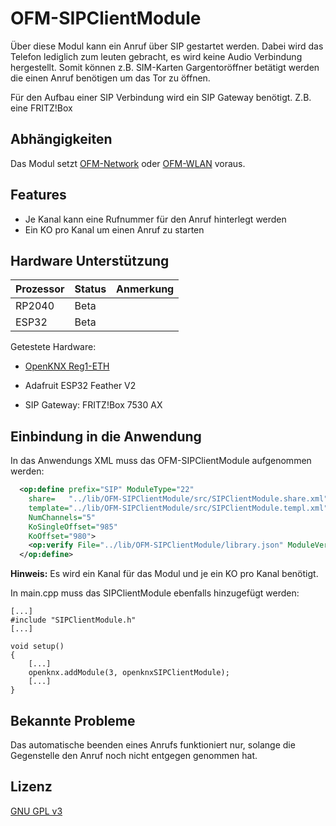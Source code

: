 # OFM-SIPClientModule

Über diese Modul kann ein Anruf über SIP gestartet werden. 
Dabei wird das Telefon lediglich zum leuten gebracht, es wird keine Audio Verbindung hergestellt.
Somit können z.B. SIM-Karten Gargentoröffner betätigt werden die einen Anruf benötigen um das Tor zu öffnen.

Für den Aufbau einer SIP Verbindung wird ein SIP Gateway benötigt. Z.B. eine FRITZ!Box

## Abhängigkeiten

Das Modul setzt [OFM-Network](https://github.com/OpenKNX/OFM-Network) oder [OFM-WLAN](https://github.com/mgeramb/OFM-WLANModule) voraus.

## Features

- Je Kanal kann eine Rufnummer für den Anruf hinterlegt werden
- Ein KO pro Kanal um einen Anruf zu starten

## Hardware Unterstützung

|Prozessor | Status | Anmerkung                  |
|----------|--------|----------------------------|
|RP2040    | Beta   |                            |
|ESP32     | Beta   |                            |

Getestete Hardware:
- [OpenKNX Reg1-ETH](https://github.com/OpenKNX/OpenKNX/wiki/REG1-Eth)
- Adafruit ESP32 Feather V2

- SIP Gateway: FRITZ!Box 7530 AX

## Einbindung in die Anwendung

In das Anwendungs XML muss das OFM-SIPClientModule aufgenommen werden:

```xml
  <op:define prefix="SIP" ModuleType="22"
    share=   "../lib/OFM-SIPClientModule/src/SIPClientModule.share.xml"
    template="../lib/OFM-SIPClientModule/src/SIPClientModule.templ.xml"
    NumChannels="5"
    KoSingleOffset="985"
    KoOffset="980">
    <op:verify File="../lib/OFM-SIPClientModule/library.json" ModuleVersion="0.1" /> 
  </op:define>
```

**Hinweis:** Es wird ein Kanal für das Modul und je ein KO pro Kanal benötigt.

In main.cpp muss das SIPClientModule ebenfalls hinzugefügt werden:

```
[...]
#include "SIPClientModule.h"
[...]

void setup()
{
    [...]
    openknx.addModule(3, openknxSIPClientModule);
    [...]
}
```

## Bekannte Probleme

Das automatische beenden eines Anrufs funktioniert nur, solange die Gegenstelle den Anruf noch nicht entgegen genommen hat.

## Lizenz

[GNU GPL v3](LICENSE)